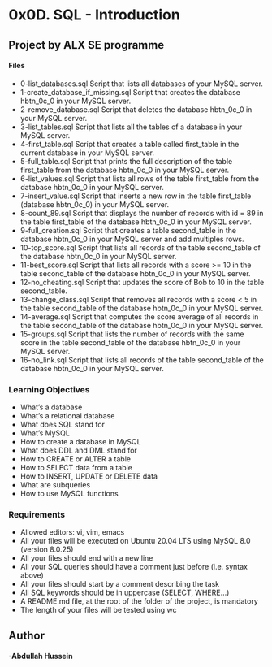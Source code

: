 # 0x0D. SQL - Introduction

## Project by ALX SE programme

#### Files
- 0-list_databases.sql
  Script that lists all databases of your MySQL server.
- 1-create_database_if_missing.sql
  Script that creates the database hbtn_0c_0 in your MySQL server.
- 2-remove_database.sql
  Script that deletes the database hbtn_0c_0 in your MySQL server.
- 3-list_tables.sql
  Script that lists all the tables of a database in your MySQL server.
- 4-first_table.sql
  Script that creates a table called first_table in the current database in your MySQL server.
- 5-full_table.sql
  Script that prints the full description of the table first_table from the database hbtn_0c_0 in your MySQL server.
- 6-list_values.sql
  Script that lists all rows of the table first_table from the database hbtn_0c_0 in your MySQL server.
- 7-insert_value.sql
  Script that inserts a new row in the table first_table (database hbtn_0c_0) in your MySQL server.
- 8-count_89.sql
  Script that displays the number of records with id = 89 in the table first_table of the database hbtn_0c_0 in your MySQL server.
- 9-full_creation.sql
  Script that creates a table second_table in the database hbtn_0c_0 in your MySQL server and add multiples rows.
- 10-top_score.sql
  Script that lists all records of the table second_table of the database hbtn_0c_0 in your MySQL server.
- 11-best_score.sql
  Script that lists all records with a score >= 10 in the table second_table of the database hbtn_0c_0 in your MySQL server.
- 12-no_cheating.sql
  Script that updates the score of Bob to 10 in the table second_table.
- 13-change_class.sql
  Script that removes all records with a score < 5 in the table second_table of the database hbtn_0c_0 in your MySQL server.
- 14-average.sql
  Script that computes the score average of all records in the table second_table of the database hbtn_0c_0 in your MySQL server.
- 15-groups.sql
  Script that lists the number of records with the same score in the table second_table of the database hbtn_0c_0 in your MySQL server.
- 16-no_link.sql
  Script that lists all records of the table second_table of the database hbtn_0c_0 in your MySQL server.

### Learning Objectives

- What’s a database
- What’s a relational database
- What does SQL stand for
- What’s MySQL
- How to create a database in MySQL
- What does DDL and DML stand for
- How to CREATE or ALTER a table
- How to SELECT data from a table
- How to INSERT, UPDATE or DELETE data
- What are subqueries
- How to use MySQL functions

### Requirements

- Allowed editors: vi, vim, emacs
- All your files will be executed on Ubuntu 20.04 LTS using MySQL 8.0 (version 8.0.25)
- All your files should end with a new line
- All your SQL queries should have a comment just before (i.e. syntax above)
- All your files should start by a comment describing the task
- All SQL keywords should be in uppercase (SELECT, WHERE…)
- A README.md file, at the root of the folder of the project, is mandatory
- The length of your files will be tested using wc

## Author
#### -Abdullah Hussein

